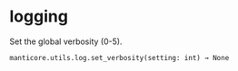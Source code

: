 # logging

Set the global verbosity (0-5).

```
manticore.utils.log.set_verbosity(setting: int) → None
   
```